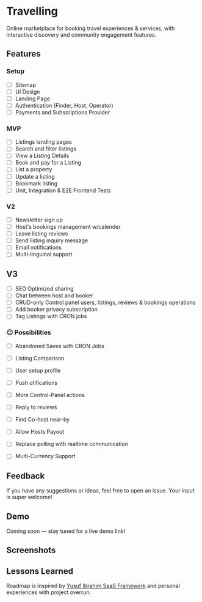 # Travelling

Online marketplace for booking travel experiences & services, with interactive discovery and community engagement features.


## Features

### Setup
- [ ] Sitemap
- [ ] UI Design
- [ ] Landing Page
- [ ] Authentication (Finder, Host, Operator)
- [ ] Payments and Subscriptions Provider

### MVP
- [ ] Listings landing pages
- [ ] Search and filter listings 
- [ ] View a Listing Details
- [ ] Book and pay for a Listing
- [ ] List a property
- [ ] Update a listing
- [ ] Bookmark listing 
- [ ] Unit, Integration & E2E Frontend Tests

### V2
- [ ] Newsletter sign up 
- [ ] Host's bookings management w/calender
- [ ] Leave listing reviews
- [ ] Send listing inquiry message
- [ ] Email notifications
- [ ] Multi-linguinal support 

## V3
- [ ] SEO Optimized sharing
- [ ] Chat between host and booker
- [ ] CRUD-only Control panel users, listings, reviews & bookings operations
- [ ] Add booker privacy subscription
- [ ] Tag Listings with CRON jobs

### 😐 Possibilities
- [ ] Abandoned Saves with CRON Jobs
- [ ] Listing Comparison
- [ ] User setup profile
- [ ] Push otifications
- [ ] More Control-Panel actions
- [ ] Reply to reviews
- [ ] Find Co-host near-by
- [ ] Allow Hosts Payout
- [ ] Replace polling with realtime communication
- [ ] Multi-Currency Support


## Feedback

If you have any suggestions or ideas, feel free to open an issue. Your input is super welcome!


## Demo

Coming soon — stay tuned for a live demo link!



## Screenshots



## Lessons Learned
Roadmap is inspired by [Yusuf Ibrahim SaaS Framework](https://www.linkedin.com/posts/saintdoresh_ai-powered-saas-development-the-lapp-framework-activity-7312453103885127680-esu6?utm_source=li_share&utm_content=feedcontent&utm_medium=g_dt_web&utm_campaign=copy) and personal experiences with project overrun.


